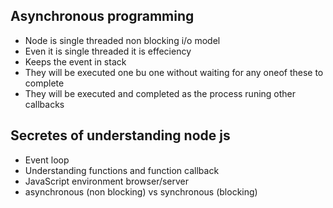 ## Asynchronous programming
 - Node is single threaded non blocking i/o model
 - Even it is single threaded it is effeciency
 - Keeps the event in stack
 - They will be executed one bu one without waiting for any oneof these to complete
 - They will be executed and completed as the process runing other callbacks

## Secretes of understanding node js
 - Event loop
 - Understanding functions and function callback
 - JavaScript environment browser/server
 - asynchronous (non blocking) vs synchronous (blocking)
